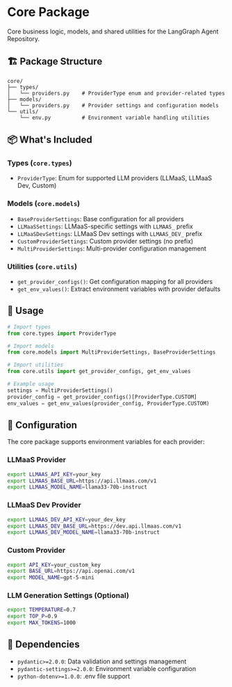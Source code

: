 # Core Package

Core business logic, models, and shared utilities for the LangGraph Agent Repository.

## 🏗️ Package Structure

```
core/
├── types/
│   └── providers.py    # ProviderType enum and provider-related types
├── models/
│   └── providers.py    # Provider settings and configuration models
└── utils/
    └── env.py          # Environment variable handling utilities
```

## 📦 What's Included

### **Types** (`core.types`)
- `ProviderType`: Enum for supported LLM providers (LLMaaS, LLMaaS Dev, Custom)

### **Models** (`core.models`)
- `BaseProviderSettings`: Base configuration for all providers
- `LLMaaSSettings`: LLMaaS-specific settings with `LLMAAS_` prefix
- `LLMaaSDevSettings`: LLMaaS Dev settings with `LLMAAS_DEV_` prefix  
- `CustomProviderSettings`: Custom provider settings (no prefix)
- `MultiProviderSettings`: Multi-provider configuration management

### **Utilities** (`core.utils`)
- `get_provider_configs()`: Get configuration mapping for all providers
- `get_env_values()`: Extract environment variables with provider defaults

## 🚀 Usage

```python
# Import types
from core.types import ProviderType

# Import models
from core.models import MultiProviderSettings, BaseProviderSettings

# Import utilities
from core.utils import get_provider_configs, get_env_values

# Example usage
settings = MultiProviderSettings()
provider_config = get_provider_configs()[ProviderType.CUSTOM]
env_values = get_env_values(provider_config, ProviderType.CUSTOM)
```

## 🔧 Configuration

The core package supports environment variables for each provider:

### LLMaaS Provider
```bash
export LLMAAS_API_KEY=your_key
export LLMAAS_BASE_URL=https://api.llmaas.com/v1
export LLMAAS_MODEL_NAME=llama33-70b-instruct
```

### LLMaaS Dev Provider  
```bash
export LLMAAS_DEV_API_KEY=your_dev_key
export LLMAAS_DEV_BASE_URL=https://dev.api.llmaas.com/v1
export LLMAAS_DEV_MODEL_NAME=llama33-70b-instruct
```

### Custom Provider
```bash
export API_KEY=your_custom_key
export BASE_URL=https://api.openai.com/v1
export MODEL_NAME=gpt-5-mini
```

### LLM Generation Settings (Optional)
```bash
export TEMPERATURE=0.7
export TOP_P=0.9
export MAX_TOKENS=1000
```

## 🎯 Dependencies

- `pydantic>=2.0.0`: Data validation and settings management
- `pydantic-settings>=2.0.0`: Environment variable configuration
- `python-dotenv>=1.0.0`: .env file support
